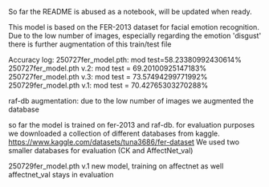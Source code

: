 So far the README is abused as a notebook, will be updated when ready.

This model is based on the FER-2013 dataset for facial emotion recognition. 
Due to the low number of images, especially regarding the emotion 'disgust' there is further augmentation of this train/test file

Accuracy log:
    250727fer_model.pth: mod test=58.23380992430614% 
    250727fer_model.pth v.2: mod test = 69.20100925147183%
    250727fer_model.pth v.3: mod test = 73.57494299771992%
    250729fer_model.pth v.1: mod test = 70.42765303270288%


raf-db augmentation:
    due to the low number of images we augmented the database 

so far the model is trained on fer-2013 and raf-db.
for evaluation purposes we downloaded a collection of different databases from kaggle.
https://www.kaggle.com/datasets/tuna3686/fer-dataset
We used two smaller databases for evaluation (CK and AffectNet_val)

250729fer_model.pth v.1 new model, training on affectnet as well
affectnet_val stays in evaluation